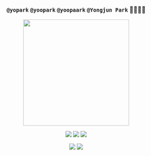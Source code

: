 <div align="center">
  <h3><code>@yopark</code> <code>@yoopark</code> <code>@yoopaark</code> <code>@Yongjun Park</code> 🙇‍♂️🙇‍♂️</h3>

  <img height="280px" src="https://media.wired.com/photos/5c57c3e3ce277c2cb23d575b/4:3/w_2749,h_2062,c_limit/Culture_Facebook_TheSocialNetwork.jpg" />
  
  <img src="http://mazassumnida.wtf/api/mini/generate_badge?boj=yopark"/> <a href="https://gist.github.com/yoopark/71882b248ff6ad53bee9a2beac079c68"><img src="https://img.shields.io/badge/-I'm%20a%20night%20%F0%9F%A6%89-grey?style=flat-square" /></a> <img src="https://img.shields.io/badge/-Be%20a%20specialist%20first.-informational?style=flat-square" />

  <img src="https://img.shields.io/badge/-About%20Me-black?style=for-the-badge" /> <img src="https://img.shields.io/badge/-Portfolio-black?style=for-the-badge" />
  
</div>

